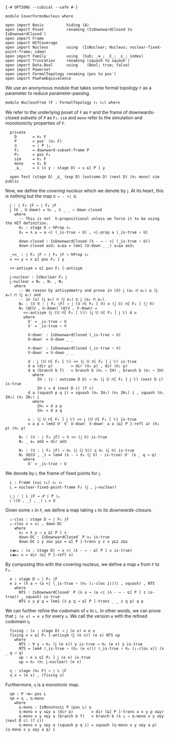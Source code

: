 ```
{-# OPTIONS --cubical --safe #-}

module CoverFormsNucleus where

open import Basis          hiding (A)
open import Poset          renaming (IsDownwardClosed to IsDownwardClosed′)
open import Frame
open import HITCoverage
open import Nucleus        using  (IsNuclear; Nucleus; nuclear-fixed-point-frame; idem)
open import Family         using  (Sub; _⊚_; _€_; _ε_; index)
open import Truncation     renaming (squash to squash′)
open import Data.Bool      using    (Bool; true; false)
open import Powerset
open import FormalTopology renaming (pos to pos′)
open import PowFamEquivalence
```

We use an anonymous module that takes some formal topology `F` as a parameter to reduce
parameter-passing.

```
module NucleusFrom (F : FormalTopology ℓ₀ ℓ₀) where
```

We refer to the underlying poset of `F` as `P` and the frame of downwards-closed subsets
of `P` as `F↓`. `sim` and `mono` refer to the simulation and monotonicity properties of
`F`.

```
  private
    D       = π₀ F
    P       = pos′ (π₀ F)
    𝔉       = ∣ P ∣ₚ
    F↓      = downward-subset-frame P
    P↓      = pos F↓
    sim     = π₁ F
    mono    = π₁ D
    _⊑_     = λ (x y : stage D) → x ⊑[ P ] y

  open Test (stage D) _⊑_ (exp D) (outcome D) (next D) (π₁ mono) sim public
```

Now, we define the *covering nucleus* which we denote by `𝕛`. At its heart, this is
nothing but the map `U ↦ - <| U`.

```
  𝕛 : ∣ F↓ ∣F → ∣ F↓ ∣F
  𝕛 (U , U-down) = U₀ , λ _ _ → down-closed
    where
      -- This is not  h-propositional unless we force it to be using the HIT definition.
      U₀ : stage D → hProp ℓ₀
      U₀ = λ a → a <| (_is-true ∘ U) , <|-prop a (_is-true ∘ U)

      down-closed : IsDownwardClosed (λ - → - <| (_is-true ∘ U))
      down-closed aεU₁ a₀⊑a = lem1 (U-down _ _) a₀⊑a aεU₁

  _<<_ : ∣ F↓ ∣F → ∣ F↓ ∣F → hProp ℓ₀
  x << y = x ⊑[ pos F↓ ] y

  <<-antisym = ⊑[ pos F↓ ]-antisym

  𝕛-nuclear : IsNuclear F↓ 𝕛
  𝕛-nuclear = N₀ , N₁ , N₂
    where
      -- We reason by antisymmetry and prove in (d) 𝕛 (a₀ ⊓ a₁) ⊑ (𝕛 a₀) ⊓ (𝕛 a₁) and
      -- in (u) (𝕛 a₀) ⊓ (𝕛 a₁) ⊑ 𝕛 (a₀ ⊓ a₁).
      N₀ : (𝔘 𝔙 : ∣ F↓ ∣F) → 𝕛 (𝔘 ⊓[ F↓ ] 𝔙) ≡ (𝕛 𝔘) ⊓[ F↓ ] (𝕛 𝔙)
      N₀ 𝕌@(U , U-down) 𝕍@(V , V-down) =
        <<-antisym (𝕛 (𝕌 ⊓[ F↓ ] 𝕍)) (𝕛 𝕌 ⊓[ F↓ ] 𝕛 𝕍) d u
        where
          U′ = _is-true ∘ U
          V′ = _is-true ∘ V

          U-down′ : IsDownwardClosed (_is-true ∘ U)
          U-down′ = U-down _ _

          V-down′ : IsDownwardClosed (_is-true ∘ V)
          V-down′ = V-down _ _

          d : 𝕛 (𝕌 ⊓[ F↓ ] 𝕍) << (𝕛 𝕌 ⊓[ F↓ ] 𝕛 𝕍) is-true
          d a (dir p)        = dir (π₀ p) , dir (π₁ p)
          d a (branch b f)   = branch b (π₀ ∘ IH) , branch b (π₁ ∘ IH)
            where
              IH : (c : outcome D b) → π₀ (𝕛 𝕌 ⊓[ F↓ ] 𝕛 𝕍) (next D c) is-true
              IH c = d (next D c) (f c)
          d a (squash p q i) = squash (π₀ IH₀) (π₀ IH₁) i , squash (π₁ IH₀) (π₁ IH₁) i
            where
              IH₀ = d a p
              IH₁ = d a q

          u : (𝕛 𝕌 ⊓[ F↓ ] 𝕛 𝕍) << 𝕛 (𝕌 ⊓[ F↓ ] 𝕍) is-true
          u a p = lem3 U′ V′ U-down′ V-down′ a a (⊑[ P ]-refl a) (π₀ p) (π₁ p)

      N₁ : (𝔘 : ∣ F↓ ∣F) → 𝔘 << (𝕛 𝔘) is-true
      N₁ _ a₀ a∈U = dir a∈U

      N₂ : (𝔘 : ∣ F↓ ∣F) → π₀ (𝕛 (𝕛 𝔘)) ⊆ π₀ (𝕛 𝔘) is-true
      N₂ 𝔘@(U , _) = lem4 (λ - → π₀ (𝕛 𝔘) - is-true) U′ (λ _ q → q)
        where
          U′ = _is-true ∘ U
```

We denote by `L` the frame of fixed points for `𝕛`.

```
  L : Frame (suc ℓ₀) ℓ₀ ℓ₀
  L = nuclear-fixed-point-frame F↓ (𝕛 , 𝕛-nuclear)

  ⦅_⦆ : ∣ L ∣F → 𝒫 ∣ P ∣ₚ
  ⦅ ((U , _) , _) ⦆ = U
```

Given some `x` in `F`, we define a map taking `x` to its *downwards-closure*.

```
  ↓-clos : stage D → ∣ F↓ ∣F
  ↓-clos x = x↓ , down-DC
    where
      x↓ = λ y → y ⊑[ P ] x
      down-DC : IsDownwardClosed′ P x↓ is-true
      down-DC z y z⊑x y⊑z = ⊑[ P ]-trans y z x y⊑z z⊑x

  x◀x↓ : (x : stage D) → x <| (λ - → - ⊑[ P ] x is-true)
  x◀x↓ x = dir (⊑[ P ]-refl x)
```

By composing this with the covering nucleus, we define a map `e` from `F` to `F↓`.

```
  e : stage D → ∣ F↓ ∣F
  e z = (λ a → (a <| (_is-true ∘ (π₀ (↓-clos z)))) , squash) , NTS
    where
      NTS : IsDownwardClosed′ P (λ a → (a <| (λ - → - ⊑[ P ] z is-true)) , squash) is-true
      NTS x y p q = lem1 (λ p q → ⊑[ P ]-trans _ _ z q p) q p
```

We can further refine the codomain of `e` to `L`. In other words, we can prove that `j (e
x) = e x` for every `x`. We call the version `e` with the refined codomain `η`.

```
  fixing : (x : stage D) → 𝕛 (e x) ≡ e x
  fixing x = ⊑[ P↓ ]-antisym (𝕛 (e x)) (e x) NTS up
    where
      NTS : ∀ y → π₀ (𝕛 (e x)) y is-true → π₀ (e x) y is-true
      NTS = lem4 (_is-true ∘ (π₀ (e x))) (_is-true ∘ π₀ (↓-clos x)) (λ _ q → q)
      up : e x ⊑[ P↓ ] 𝕛 (e x) is-true
      up = π₀ (π₁ 𝕛-nuclear) (e x)

  η : stage (π₀ F) → ∣ L ∣F
  η x = (e x) , (fixing x)
```

Furthermore, `η` is a monotonic map.

```
  ηm : P ─m→ pos L
  ηm = η , η-mono
    where
      η-mono : IsMonotonic P (pos L) η
      η-mono x y x⊑y a (dir p)        = dir (⊑[ P ]-trans a x y p x⊑y)
      η-mono x y x⊑y a (branch b f)   = branch b (λ c → η-mono x y x⊑y (next D c) (f c))
      η-mono x y x⊑y a (squash p q i) = squash (η-mono x y x⊑y a p) (η-mono x y x⊑y a q) i
```
